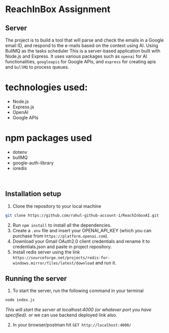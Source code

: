 # ReachInBox Assignment

## Server
The project is to build a tool that will parse and check the emails in a Google email ID, and
respond to the e-mails based on the context using AI. Using BullMQ as the tasks scheduler
This is a server-based application built with Node.js and Express. It uses various packages such as  `openai` for AI functionalities, `googleapis` for Google APIs, and `express` for creating apis and `bullMQ` to process queues.

# technologies used:
- Node.js
- Express.js
- OpenAI
- Google APIs
# npm packages used
- dotenv
- bullMQ
- google-auth-library
- ioredis
<br>

## Installation setup
1. Clone the repository to your local machine
```bash
git clone https://github.com/rahul-github-account-1/ReachInboxAI.git
```
2. Run `npm install` to install all the dependencies.
3. Create a `.env` file and insert your OPENAI_API_KEY (which you can purchase from ```https://platform.openai.com```).
4. Download your Gmail OAuth2.0 client credentials and rename it to credentials.json and paste in project repository.
5. Install redis server using the link ``` https://sourceforge.net/projects/redis-for-windows.mirror/files/latest/download ``` and run it.

## Running the server
1. To start the server, run the following command in your terminal
```bash
node index.js
```
*This will start the server at localhost:4000 (or whatever port you have specified).*
or we can use backend deployed link also.

2. In your browser/postman hit  `GET http://localhost:4000/`
